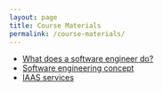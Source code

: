 ```yaml
---
layout: page
title: Course Materials
permalink: /course-materials/
---
```


* [What does a software engineer do?](https://www.careerexplorer.com/careers/software-engineer/)
* [Software engineering concept](https://ocw.mit.edu/courses/aeronautics-and-astronautics/16-355j-software-engineering-concepts-fall-2005/lecture-notes/)
* [ IAAS services](https://ccc.iust.ac.ir/)
